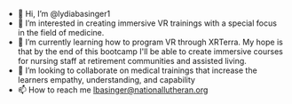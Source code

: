 - 👋 Hi, I’m @lydiabasinger1
- 👀 I’m interested in creating immersive VR trainings with a special focus in the field of medicine.
- 🌱 I’m currently learning how to program VR through XRTerra. My hope is that by the end of this bootcamp I'll be able to create immersive courses for nursing staff at retirement communities and assisted living. 
- 💞️ I’m looking to collaborate on medical trainings that increase the learners empathy, understanding, and capability
- 📫 How to reach me lbasinger@nationallutheran.org

<!---
lydiabasinger1/lydiabasinger1 is a ✨ special ✨ repository because its `README.md` (this file) appears on your GitHub profile.
You can click the Preview link to take a look at your changes.
--->
